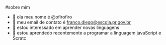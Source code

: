 #sobre mim
- 👋 ola meu nome é @ofirofiro
- 👀 meu email de contato é franco.diego@escola.pr.gov.br
- 🌱 estou interessado em aprender novas linguagens
- 💞️ estou aprendedo recentemente a programar a linguagem javaScript e Scratc

